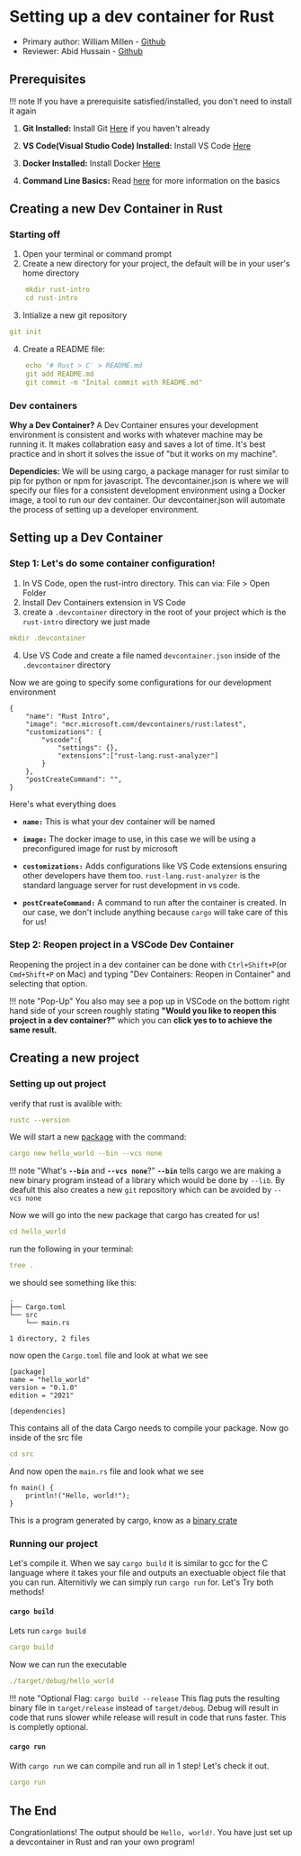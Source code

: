# Setting up a dev container for Rust

* Primary author: William Millen - [Github](https://github.com/wvmillen)
* Reviewer: Abid Hussain - [Github](https://github.com/Abid-Hussain36)

## Prerequisites
!!! note
    If you have a prerequisite satisfied/installed, you don't need to install it again
1. **Git Installed:** Install Git [Here](https://git-scm.com/book/en/v2/Getting-Started-Installing-Git) if you haven't already

2. **VS Code(Visual Studio Code) Installed:** Install VS Code [Here](https://git-scm.com/book/en/v2/Getting-Started-Installing-Git)

3. **Docker Installed:** Install Docker [Here](https://www.docker.com/products/docker-desktop)

4. **Command Line Basics:** Read [here](https://developer.mozilla.org/en-US/docs/Learn_web_development/Getting_started/Environment_setup/Command_line) for more information on the basics

## Creating a new Dev Container in Rust

### Starting off
1. Open your terminal or command prompt
2. Create a new directory for your project, the default will be in your user's home directory
``` {.yaml .copy}
    mkdir rust-intro
    cd rust-intro   
```
3. Intialize a new git repository
```{.yaml .copy} 
git init 
```

4. Create a README file:
```{.yaml .copy}
    echo '# Rust > C' > README.md
    git add README.md
    git commit -m "Inital commit with README.md"
```
### Dev containers
**Why a Dev Container?**
A Dev Container ensures your development environment is consistent and works with whatever machine may be running it. It makes collabration easy and saves a lot of time. It's best practice and in short it solves the issue of "but it works on my machine".

**Dependicies:**
We will be using cargo, a package manager for rust similar to pip for python or npm for javascript. The devcontainer.json is where we will specify our files for a consistent development environment using a Docker image, a tool to run our dev container. Our devcontainer.json will automate the process of setting up a developer environment.

## Setting up a Dev Container
### Step 1: Let's do some container configuration!
1. In VS Code, open the rust-intro directory. This can via: File > Open Folder
2. Install Dev Containers extension in VS Code
3. create a ```.devcontainer``` directory in the root of your project which is the `rust-intro` directory we just made
```{.yaml .copy}
mkdir .devcontainer
```
4. Use VS Code and create a file named ```devcontainer.json``` inside of the ```.devcontainer``` directory

Now we are going to specify some configurations for our development environment
``` { .yaml .copy}
{
    "name": "Rust Intro",
    "image": "mcr.microsoft.com/devcontainers/rust:latest",
    "customizations": {
        "vscode":{
            "settings": {},
            "extensions":["rust-lang.rust-analyzer"]
        }
    },    
    "postCreateCommand": "",
}
```
Here's what everything does

* **```name:```** This is what your dev container will be named

- **```image:```** The docker image to use, in this case we will be using a preconfigured image for rust by microsoft

- **```customizations:```** Adds configurations like VS Code extensions ensuring other developers have them too. ```rust-lang.rust-analyzer``` is the standard language server for rust development in vs code.

- **```postCreateCommand:```** A command to run after the container is created. In our case, we don't include anything because `cargo` will take care of this for us!

### Step 2: Reopen project in a VSCode Dev Container
Reopening the project in a dev container can be done with `Ctrl+Shift+P`(or `Cmd+Shift+P` on Mac) and typing "Dev Containers: Reopen in Container" and selecting that option. 

!!! note "Pop-Up"
    You also may see a pop up in VSCode on the bottom right hand side of your screen roughly stating **"Would you like to reopen this project in a dev container?"** which you can **click yes to to achieve the same result.**

## Creating a new project

### Setting up out project
verify that rust is avalible with:
```{.yaml .copy}
rustc --version
```
We will start a new [package](https://doc.rust-lang.org/cargo/appendix/glossary.html#package) with the command:
```{.yaml .copy}
cargo new hello_world --bin --vcs none
```
!!! note "What's **`--bin`** and **`--vcs none`**?"
    **`--bin`** tells cargo we are making a new binary program instead of a library which would be done by `--lib`. By deafult this also creates a new `git` repository which can be avoided by `--vcs none`

Now we will go into the new package that cargo has created for us!
```{.yaml .copy}
cd hello_world
```
run the following in your terminal:
```{.yaml .copy}
tree .
```
we should see something like this:
```
.
├── Cargo.toml
└── src
    └── main.rs

1 directory, 2 files
```
now open the `Cargo.toml` file and look at what we see
```
[package]
name = "hello_world"
version = "0.1.0"
edition = "2021"

[dependencies]
```
This contains all of the data Cargo needs to compile your package.
Now go inside of the src file
```{.yaml .copy}
cd src
```
And now open the `main.rs` file and look what we see
```
fn main() {
    println!("Hello, world!");
}
```
This is a program generated by cargo, know as a [binary crate](https://doc.rust-lang.org/cargo/appendix/glossary.html#crate)
### Running our project
Let's compile it. When we say `cargo build` it is similar to gcc for the C language where it takes your file and outputs an exectuable object file that you can run. Alternitivly we can simply run `cargo run` for. Let's Try both methods! 

#### **`cargo build`**
Lets run `cargo build`
```{.yaml .copy}
cargo build
```
Now we can run the executable
```{.yaml .copy}
./target/debug/hello_world
```
!!! note "Optional Flag: `cargo build --release`
    This flag puts the resulting binary file in `target/release` instead of `target/debug`. Debug will result in code that runs slower while release will result in code that runs faster. This is completly optional.
#### **`cargo run`**
With `cargo run` we can compile and run all in 1 step! Let's check it out.
```{.yaml .copy}
cargo run
```

## The End
Congrationlations! The output should be `Hello, world!`. You have just set up a devcontainer in Rust and ran your own program! 


